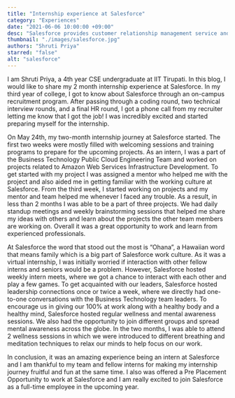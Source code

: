 ```yaml
---
title: "Internship experience at Salesforce"
category: "Experiences"
date: "2021-06-06 10:00:00 +09:00"
desc: "Salesforce provides customer relationship management service and also provides a complementary suite of enterprise applications focused on customer service, marketing, analytics, and application development."
thumbnail: "./images/salesforce.jpg"
authors: "Shruti Priya"
starred: "false"
alt: "salesforce"
---
```


I am Shruti Priya, a 4th year CSE undergraduate at IIT Tirupati. In this blog, I would like to share my 2 month internship experience at Salesforce. In my third year of college, I got to know about Salesforce through an on-campus recruitment program. After passing through a coding round, two technical interview rounds, and a final HR round, I got a phone call from my recruiter letting me know that I got the job! I was incredibly excited and started preparing myself for the internship.

On May 24th, my two-month internship journey at Salesforce started. The first two weeks were mostly filled with welcoming sessions and training programs to prepare for the upcoming projects. As an intern, I was a part of the Business Technology Public Cloud Engineering Team and worked on projects related to Amazon Web Services Infrastructure Development. To get started with my project I was assigned a mentor who helped me with the project and also aided me in getting familiar with the working culture at Salesforce. From the third week, I started working on projects and my mentor and team helped me whenever I faced any trouble. As a result, in less than 2 months I was able to be a part of three projects. We had daily standup meetings and weekly brainstorming sessions that helped me share my ideas with others and learn about the projects the other team members are working on. Overall it was a great opportunity to work and learn from experienced professionals. 

At Salesforce the word that stood out the most is “Ohana”, a Hawaiian word that means family which is a big part of Salesforce work culture. As it was a virtual internship, I was initially worried if interaction with other fellow interns and seniors would be a problem. However, Salesforce hosted weekly intern meets, where we got a chance to interact with each other and play a few games. To get acquainted with our leaders, Salesforce hosted leadership connections once or twice a week, where we directly had one-to-one conversations with the Business Technology team leaders. To encourage us in giving our 100% at work along with a healthy body and a healthy mind, Salesforce hosted regular wellness and mental awareness sessions. We also had the opportunity to join different groups and spread mental awareness across the globe. In the two months, I was able to attend 2 wellness sessions in which we were introduced to different breathing and meditation techniques to relax our minds to help focus on our work.


In conclusion, it was an amazing experience being an intern at Salesforce and I am thankful to my team and fellow interns for making my internship journey fruitful and fun at the same time. I also was offered a Pre Placement Opportunity to work at Salesforce and I am really excited to join Salesforce as a full-time employee in the upcoming year. 

